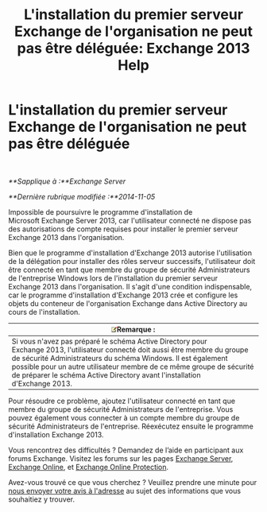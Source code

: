 ﻿---
title: "L'installation du premier serveur Exchange de l'organisation ne peut pas être déléguée: Exchange 2013 Help"
TOCTitle: L'installation du premier serveur Exchange de l'organisation ne peut pas être déléguée
ms:assetid: 0f4c5b2f-85ae-4160-9a53-f4b890d8ccdb
ms:mtpsurl: https://technet.microsoft.com/fr-fr/library/ms.exch.setupreadiness.delegatedfrontendtransportfirstinstall(v=EXCHG.150)
ms:contentKeyID: 50477508
ms.date: 04/24/2018
mtps_version: v=EXCHG.150
ms.translationtype: HT
---

# L'installation du premier serveur Exchange de l'organisation ne peut pas être déléguée

 

_**Sapplique à :**Exchange Server_

_**Dernière rubrique modifiée :**2014-11-05_

Impossible de poursuivre le programme d'installation de Microsoft Exchange Server 2013, car l'utilisateur connecté ne dispose pas des autorisations de compte requises pour installer le premier serveur Exchange 2013 dans l'organisation.

Bien que le programme d'installation d'Exchange 2013 autorise l'utilisation de la délégation pour installer des rôles serveur successifs, l'utilisateur doit être connecté en tant que membre du groupe de sécurité Administrateurs de l'entreprise Windows lors de l'installation du premier serveur Exchange 2013 dans l'organisation. Il s'agit d'une condition indispensable, car le programme d'installation d'Exchange 2013 crée et configure les objets du conteneur de l'organisation Exchange dans Active Directory au cours de l'installation.

<table>
<thead>
<tr class="header">
<th><img src="images/JJ159664.note(EXCHG.150).gif" title="Remarque" alt="Remarque" />Remarque :</th>
</tr>
</thead>
<tbody>
<tr class="odd">
<td>Si vous n'avez pas préparé le schéma Active Directory pour Exchange 2013, l'utilisateur connecté doit aussi être membre du groupe de sécurité Administrateurs du schéma Windows. Il est également possible pour un autre utilisateur membre de ce même groupe de sécurité de préparer le schéma Active Directory avant l'installation d'Exchange 2013.</td>
</tr>
</tbody>
</table>


Pour résoudre ce problème, ajoutez l'utilisateur connecté en tant que membre du groupe de sécurité Administrateurs de l'entreprise. Vous pouvez également vous connecter à un compte membre du groupe de sécurité Administrateurs de l'entreprise. Réexécutez ensuite le programme d'installation Exchange 2013.

Vous rencontrez des difficultés ? Demandez de l’aide en participant aux forums Exchange. Visitez les forums sur les pages [Exchange Server](https://go.microsoft.com/fwlink/p/?linkid=60612), [Exchange Online](https://go.microsoft.com/fwlink/p/?linkid=267542), et [Exchange Online Protection](https://go.microsoft.com/fwlink/p/?linkid=285351).

Avez-vous trouvé ce que vous cherchez ? Veuillez prendre une minute pour [nous envoyer votre avis à l'adresse](mailto:exsetuphelpfeedback@microsoft.com?subject=exchange%202013%20setup%20help%20feedback) au sujet des informations que vous souhaitiez y trouver.

